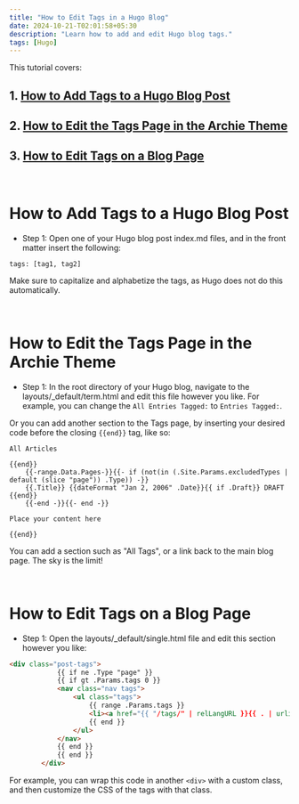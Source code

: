 ```yaml
---
title: "How to Edit Tags in a Hugo Blog"
date: 2024-10-21-T02:01:58+05:30
description: "Learn how to add and edit Hugo blog tags."
tags: [Hugo]
---
```

This tutorial covers:

## 1. [How to Add Tags to a Hugo Blog Post](#1)

## 2. [How to Edit the Tags Page in the Archie Theme](#2)

## 3. [How to Edit Tags on a Blog Page](#3)

<br />

<h1 id="1">How to Add Tags to a Hugo Blog Post</h1>

* Step 1: Open one of your Hugo blog post index.md files, and in the front matter insert the following:

```
tags: [tag1, tag2]
```
Make sure to capitalize and alphabetize the tags, as Hugo does not do this automatically.

<br />

<h1 id="2">How to Edit the Tags Page in the Archie Theme</h1>

* Step 1: In the root directory of your Hugo blog, navigate to the layouts/_default/term.html and edit this file however you like. For example, you can change the `All Entries Tagged:` to `Entries Tagged:`.

Or you can add another section to the Tags page, by inserting your desired code before the closing `{{end}}` tag, like so:

```
All Articles

{{end}}
    {{-range.Data.Pages-}}{{- if (not(in (.Site.Params.excludedTypes | default (slice "page")) .Type)) -}}
    {{.Title}} {{dateFormat "Jan 2, 2006" .Date}}{{ if .Draft}} DRAFT {{end}}
    {{-end -}}{{- end -}}

Place your content here

{{end}}

```
You can add a section such as "All Tags", or a link back to the main blog page. The sky is the limit!

<br />

<h1 id="3">How to Edit Tags on a Blog Page</h1>

- Step 1: Open the layouts/_default/single.html file and edit this section however you like:

```html
<div class="post-tags">
			{{ if ne .Type "page" }}
			{{ if gt .Params.tags 0 }}
			<nav class="nav tags">
				<ul class="tags">
					{{ range .Params.tags }}
					<li><a href="{{ "/tags/" | relLangURL }}{{ . | urlize }}">{{ . }}</a></li>
					{{ end }}
				</ul>
			</nav>
			{{ end }}
			{{ end }}
		</div>
```

For example, you can wrap this code in another `<div>` with a custom class, and then customize the CSS of the tags with that class. 

<br />




